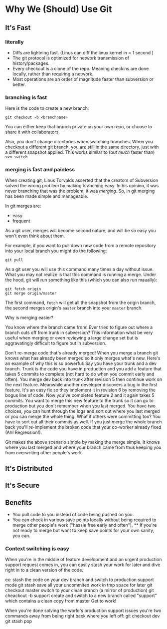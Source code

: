 Why We (Should) Use Git
=======================

It's Fast
---------
### literally ###
* Diffs are lightning fast. (Linus can diff the linux kernel in < 1 second )
* The git protocol is optimized for network transmission of history/packages.
* Every checkout is a clone of the repo.  Meaning checkins are done locally, rather than requiring a network.
* Most operations are an order of magnitude faster than subversion or better.

### branching is fast ###
Here is the code to create a new branch:

    git checkout -b <branchname>
  

You can either keep that branch private on your own repo, or choose to share it with collaborators.

Also, you don't change directories when switching branches. When you checkout a different git branch, you are still in the same directory, just with a different snapshot applied.  This works similar to (but _much_ faster than) `svn switch`

### merging is fast and painless ###

When creating git, Linus Torvalds asserted that the creators of Subversion solved the wrong problem by making branching easy.  In his opinion, it was never branching that was the problem, it was _merging_.  So, in git merging has been made simple and manageable.

In git merges are:

* easy
* frequent

As a git user, merges will become second nature, and will be so easy you won't even think about them.

For example, if you want to pull down new code from a remote repository into your local branch you might do the following:

    git pull

As a git user you will use this command many times a day without issue.  What you may not realize is that this command is running a merge. Under the hood, git will run something like this (which you can also run maually):

    git fetch origin
    git merge origin/master

The first command, `fetch` will get all the snapshot from the origin branch, the second merges origin's `master` branch into your `master` branch.

Why is merging easier?

You know where the branch came from!  Ever tried to figure out where a branch cuts off from trunk in subversion?  This information what be very useful when merging or even reviewing a large change set but is aggravatingly difficult to figure out in subversion.

Don't re-merge code that's already merged!  When you merge a branch git knows what has already been merged so it only merges what's new.  Here's an example of why this is so powerful:  Say you have your trunk and a dev branch.  Trunk is the code you have in production and you add a feature that takes 5 commits to complete (not hard to do when you commit early and often).  You merge dev back into trunk after revision 5 then continue work on the next feature.  Meanwhile another developer discovers a bug in the first feature.  It's an easy fix so they implement it in revision 6 by removing the bogus line of code.  Now you've completed feature 2 and it again takes 5 commits.  You want to merge this new feature to the trunk so it can go to production but you don't remember when you last merged.  You have two choices, you can hunt through the logs and sort out where you last merged or you can merge the whole thing.  What if others were committing too?  You have to sort out all their commits as well.  If you just merge the whole branch back you'll re-implement the broken code that your co-worker already fixed (Ah! Regression!).

Git makes the above scenario simple by making the merge simple.  It knows where you last merged and where your branch came from thus keeping you from overwriting other people's work.


It's Distributed
----------------


It's Secure
-----------


Benefits
--------

* You pull code to you instead of code being pushed on you.
* You can check in various save points locally without being required to merge other people's work ("hassle free early and often").
** If you're not ready to merge but want to keep save points for your own sanity, you can.

### Context switching is easy ###

When you're in the middle of feature development and an urgent production support request comes in, you can easily stash your work for later and dive right in to a clean version of the code.

  ex: stash the code on your dev branch and switch to production support mode
      git stash
        save all your uncommited work in tmp space for later
      git checkout master
        switch to your clean branch (a mirror of production)
      git cheackout -b support
        create and switch to a new branch called "support" which contains a clean copy from master
      Get to work!
      
When you're done solving the world's production support issues you're two commands away from being right back where you left off:
      git checkout dev
      git stash pop
